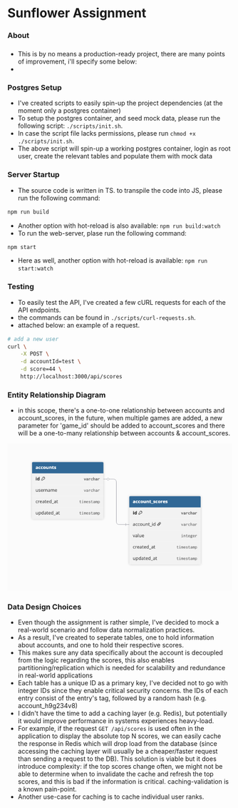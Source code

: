 # Sunflower Assignment

### About 

###  
- This is by no means a production-ready project, there are many points of improvement, i'll specify some below:
- 

### Postgres Setup
- I've created scripts to easily spin-up the project dependencies (at the moment only a postgres container)
- To setup the postgres container, and seed mock data, please run the following script: `./scripts/init.sh`.
- In case the script file lacks permissions, please run `chmod +x ./scripts/init.sh`.
- The above script will spin-up a working postgres container, login as root user, create the relevant tables and populate them with mock data

### Server Startup
- The source code is written in TS. to transpile the code into JS, please run the following command: 
```bash
npm run build
```
- Another option with hot-reload is also available: `npm run build:watch`
- To run the web-server, plase run the following command:
```bash
npm start
```
- Here as well, another option with hot-reload is available: `npm run start:watch`

### Testing
- To easily test the API, I've created a few cURL requests for each of the API endpoints.
- the commands can be found in `./scripts/curl-requests.sh`. 
- attached below: an example of a request.

```bash
# add a new user
curl \
    -X POST \
    -d accountId=test \
    -d score=44 \
    http://localhost:3000/api/scores
```

### Entity Relationship Diagram
- in this scope, there's a one-to-one relationship between accounts and account_scores, in the future, when multiple games are added, a new parameter for 'game_id' should be added to account_scores and there will be a one-to-many relationship between accounts & account_scores.


![text](assets/ERD.png)

### Data Design Choices
- Even though the assignment is rather simple, I've decided to mock a real-world scenario and follow data normalization practices.
- As a result, I've created to seperate tables, one to hold information about accounts, and one to hold their respective scores.
- This makes sure any data specifically about the account is decoupled from the logic regarding the scores, this also enables partitioning/replication which is needed for scalability and redundance in real-world applications
- Each table has a unique ID as a primary key, I've decided not to go with integer IDs since they enable critical security concerns. the IDs of each entry consist of the entry's tag, followed by a random hash (e.g. account_h9g234v8)
- I didn't have the time to add a caching layer (e.g. Redis), but potentially it would improve performance in systems experiences heavy-load. 
- For example, if the request `GET /api/scores` is used often in the application to display the absolute top N scores, we can easily cache the response in Redis which will drop load from the database (since accessing the caching layer will usually be a cheaper/faster request than sending a request to the DB). This solution is viable but it does introduce complexity: if the top scores change often, we might not be able to determine when to invalidate the cache and refresh the top scores, and this is bad if the information is critical. caching-validation is a known pain-point. 
- Another use-case for caching is to cache individual user ranks.